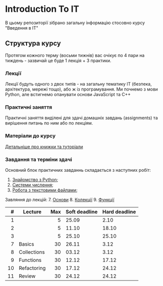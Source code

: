 # Introduction To IT

В цьому репозиторії зібрано загальну інформацію стосовно курсу "Введення в ІТ"

## Структура курсу

Протягом кожного терму (восьми тижнів) вас очікує по 4 пари на тиждень - зазвичай це буде 1 лекція + 3 практики.

### Лекції

Лекції будуть одного з двох типів - на загальну тематику ІТ (безпека, архітектура, мережі тощо), або ж із програмування. Ми почнемо з мови Python, але встигнемо опанувати основи JavaScript та C++

### Практичні заняття

Практичні заняття виділені для здачі домашніх завдань (assignments) та вирішення питань по ним або по лекціям.

### Матеріали до курсу

[Детальніше про книжки та туторіали](/python_materials.md)

### Завдання та терміни здачі

Основний блок практичних завданнь складається з наступних робіт:
1. [Знайомство з Python](/assignments_2021/assignment_1.md);
2. [Системи числення](/assignments_2021/assignment_2.md);
3. [Робота з текстовими файлами](/assignments_2021/assignment_3.md);

Завляння до лекцій:
7. [Основи](https://github.com/kse-ua/introduction-to-it/blob/main/lecture_notes/07%20functions/README.md)
8. [Колекції](https://github.com/kse-ua/introduction-to-it/blob/main/lecture_notes/08%20functions/README.md)
9. [Функції](https://github.com/kse-ua/introduction-to-it/blob/main/lecture_notes/09%20functions/README.md)

|  # | Lecture     | Max | Soft deadline | Hard deadline |
|---:|-------------|----:|---------------|---------------|
|  1 |             |   5 |         25.09 |          2.10 |
|  2 |             |   5 |         11.10 |         18.10 |
|  3 |             |   5 |         25.10 |         25.10 |
|  7 | Basics      |  30 |         26.11 |          3.12 |
|  8 | Collections |  30 |         03.12 |          3.12 |
|  9 | Functions   |  30 |         12.12 |         17.12 |
| 10 | Refactoring |  30 |         17.12 |         24.12 |
| 11 | Review      |  30 |         24.12 |         24.12 |
